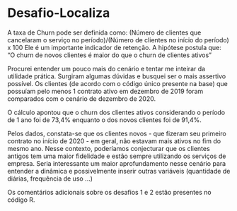 # Desafio-Localiza

A taxa de Churn pode ser definida como:
(Número de clientes que cancelaram o serviço no período)/(Número de clientes no início do período)  x 100
Ele é um importante indicador de retenção.
A hipótese postula que:
 “O churn de novos clientes é maior do que o churn de clientes ativos”

Procurei entender um pouco mais do cenário e tentar me inteirar da utilidade prática.
Surgiram algumas dúvidas e busquei ser o mais assertivo possível. 
Os clientes (de acordo com o código único presente na base) que possuíam pelo menos 1 contrato ativo em dezembro de 2019 foram comparados com o cenário de dezembro de 2020.

O cálculo apontou que o churn dos clientes ativos considerando o período de 1 ano foi de 73,4% enquanto o dos novos clientes foi de 91,4%. 

Pelos dados, constata-se que os clientes novos - que fizeram seu primeiro contrato no início de 2020 - em geral, não estavam mais ativos no fim do mesmo ano. Nesse contexto, poderíamos conjecturar que os clientes antigos tem uma maior fidelidade e estão sempre utilizando os serviços de empresa.
Seria interessante um maior aprofundamento nesse cenário para entender a dinâmica e possivelmente inserir outras variáveis (quantidade de diárias, frequência de uso ...)

Os comentários adicionais sobre os desafios 1 e 2 estão presentes no código R.
